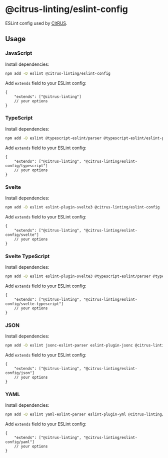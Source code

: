 # @citrus-linting/eslint-config

ESLint config used by [CitRUS](https://github.com/CitRUSprod).

## Usage

### JavaScript

Install dependencies:

```sh
npm add -D eslint @citrus-linting/eslint-config
```

Add `extends` field to your ESLint config:

```jsonc
{
    "extends": ["@citrus-linting"]
    // your options
}
```

### TypeScript

Install dependencies:

```sh
npm add -D eslint @typescript-eslint/parser @typescript-eslint/eslint-plugin @citrus-linting/eslint-config
```

Add `extends` field to your ESLint config:

```jsonc
{
    "extends": ["@citrus-linting", "@citrus-linting/eslint-config/typescript"]
    // your options
}
```

### Svelte

Install dependencies:

```sh
npm add -D eslint eslint-plugin-svelte3 @citrus-linting/eslint-config
```

Add `extends` field to your ESLint config:

```jsonc
{
    "extends": ["@citrus-linting", "@citrus-linting/eslint-config/svelte"]
    // your options
}
```

### Svelte TypeScript

Install dependencies:

```sh
npm add -D eslint eslint-plugin-svelte3 @typescript-eslint/parser @typescript-eslint/eslint-plugin @citrus-linting/eslint-config
```

Add `extends` field to your ESLint config:

```jsonc
{
    "extends": ["@citrus-linting", "@citrus-linting/eslint-config/svelte-typescript"]
    // your options
}
```

### JSON

Install dependencies:

```sh
npm add -D eslint jsonc-eslint-parser eslint-plugin-jsonc @citrus-linting/eslint-config
```

Add `extends` field to your ESLint config:

```jsonc
{
    "extends": ["@citrus-linting", "@citrus-linting/eslint-config/json"]
    // your options
}
```

### YAML

Install dependencies:

```sh
npm add -D eslint yaml-eslint-parser eslint-plugin-yml @citrus-linting/eslint-config
```

Add `extends` field to your ESLint config:

```jsonc
{
    "extends": ["@citrus-linting", "@citrus-linting/eslint-config/yaml"]
    // your options
}
```
